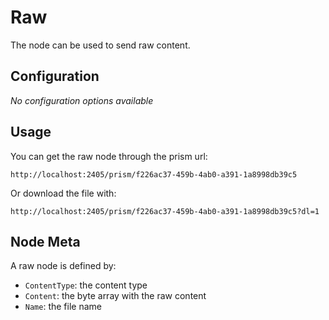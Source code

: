 Raw
===

The node can be used to send raw content.
 
Configuration
-------------

_No configuration options available_

Usage
-----

You can get the raw node through the prism url: 

    http://localhost:2405/prism/f226ac37-459b-4ab0-a391-1a8998db39c5

Or download the file with: 

    http://localhost:2405/prism/f226ac37-459b-4ab0-a391-1a8998db39c5?dl=1
    
Node Meta
---------

A raw node is defined by:

 - ``ContentType``: the content type  
 - ``Content``: the byte array with the raw content
 - ``Name``: the file name